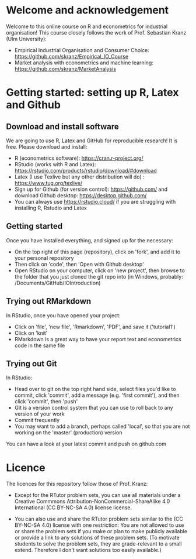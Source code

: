 # Welcome and acknowledgement

Welcome to this online course on R and econometrics for industrial organisation! This course closely follows the work of Prof. Sebastian Kranz (Ulm University):

- Empirical Industrial Organisation and Consumer Choice: https://github.com/skranz/Empirical_IO_Course 
- Market analysis with econometrics and machine learning: https://github.com/skranz/MarketAnalysis

# Getting started: setting up R, Latex and Github

## Download and install software

We are going to use R, Latex and GitHub for reproducible research! It is free. Please download and install:

- R (econometrics software): https://cran.r-project.org/
- RStudio (works with R and Latex): https://rstudio.com/products/rstudio/download/#download
- Latex (I use Texlive but any other distribution will do) : https://www.tug.org/texlive/
- Sign up for Github (for version control): https://github.com/ and download Github desktop: https://desktop.github.com/
- You can always use https://rstudio.cloud/ if you are struggling with installing R, Rstudio and Latex

## Getting started

Once you have installed everything, and signed up for the necessary:

- On the top right of this page (repository), click on 'fork', and add it to your personal repository
- Then click on 'code', then 'Open with Github desktop' 
- Open RStudio on your computer, click on 'new project', then browse to the folder that you just cloned the git repo into (in Windows, probably: /Documents/GitHub/IOIntroduction)


## Trying out RMarkdown

In RStudio, once you have opened your project:

- Click on 'file', 'new file', 'Rmarkdown', 'PDF', and save it ('tutorial1')
- Click on 'knit'
- RMarkdown is a great way to have your report text and econometrics code in the same file

## Trying out Git

In RStudio:

- Head over to git on the top right hand side, select files you'd like to commit, click 'commit', add a message (e.g. 'first commit'), and then click 'commit', then 'push'
- Git is a version control system that you can use to roll back to any version of your work
- Commit frequently
- You may want to add a branch, perhaps called 'local', so that you are not working on the 'master' (production) version

You can have a look at your latest commit and push on github.com

# Licence

The licences for this repository follow those of Prof. Kranz:

 - Except for the RTutor problem sets, you can use all materials under a Creative Commmons Attribution-NonCommercial-ShareAlike 4.0 International (CC BY-NC-SA 4.0) license license.

 - You can also use and share the RTutor problem sets similar to the (CC BY-NC-SA 4.0) license with one restriction: You are not allowed to use or share the problem sets if you make or plan to make publicly available or provide a link to any solutions of these problem sets. (To motivate students to solve the problem sets, they are grade-relevant to a small extend. Therefore I don't want solutions too easily available.)


